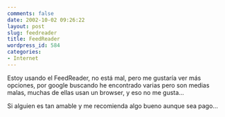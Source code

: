 ```yaml
---
comments: false
date: 2002-10-02 09:26:22
layout: post
slug: feedreader
title: FeedReader
wordpress_id: 584
categories:
- Internet
---
```


Estoy usando el FeedReader, no está mal, pero me gustaría ver más opciones, por google buscando he encontrado varias pero son medias malas, muchas de ellas usan un browser, y eso no me gusta…





Si alguien es tan amable y me recomienda algo bueno aunque sea pago…




 

